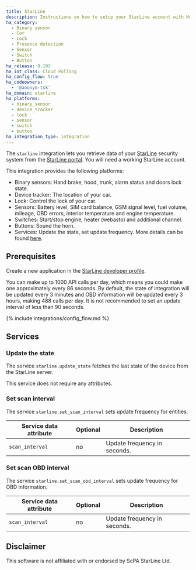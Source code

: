 ```yaml
---
title: StarLine
description: Instructions on how to setup your StarLine account with Home Assistant.
ha_category:
  - Binary sensor
  - Car
  - Lock
  - Presence detection
  - Sensor
  - Switch
  - Button
ha_release: 0.103
ha_iot_class: Cloud Polling
ha_config_flow: true
ha_codeowners:
  - '@anonym-tsk'
ha_domain: starline
ha_platforms:
  - binary_sensor
  - device_tracker
  - lock
  - sensor
  - switch
  - button
ha_integration_type: integration
---
```


The `starline` integration lets you retrieve data of your [StarLine](https://www.alarmstarline.com/) security system from the [StarLine portal](https://my.starline.ru/). You will need a working StarLine account.

This integration provides the following platforms:

- Binary sensors: Hand brake, hood, trunk, alarm status and doors lock state.
- Device tracker: The location of your car.
- Lock: Control the lock of your car.
- Sensors: Battery level, SIM card balance, GSM signal level, fuel volume, mileage, OBD errors, interior temperature and engine temperature.
- Switches: Start/stop engine, heater (webasto) and additional channel.
- Buttons: Sound the horn.
- Services: Update the state, set update frequency. More details can be found [here](#services).

## Prerequisites

Create a new application in the [StarLine developer profile](https://my.starline.ru/developer).

<div class='note'>

You can make up to 1000 API calls per day, which means you could make one approximately every 86 seconds.
By default, the state of integration will be updated every 3 minutes and OBD information will be updated every 3 hours, making 488 calls per day.
It is not recommended to set an update interval of less than 90 seconds.

</div>

{% include integrations/config_flow.md %}

## Services

### Update the state

The service `starline.update_state` fetches the last state of the device from the StarLine server.

This service does not require any attributes.

### Set scan interval

The service `starline.set_scan_interval` sets update frequency for entities.

| Service data attribute | Optional | Description |
| ---------------------- | -------- | ----------- |
| `scan_interval` | no | Update frequency in seconds.

### Set scan OBD interval

The service `starline.set_scan_obd_interval` sets update frequency for OBD information.

| Service data attribute | Optional | Description |
| ---------------------- | -------- | ----------- |
| `scan_interval` | no | Update frequency in seconds.

## Disclaimer

This software is not affiliated with or endorsed by ScPA StarLine Ltd.
